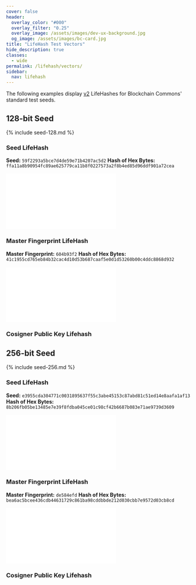 ```yaml
---
cover: false
header:
  overlay_color: "#000"
  overlay_filter: "0.25"
  overlay_image: /assets/images/dev-ux-background.jpg
  og_image: /assets/images/bc-card.jpg
title: "LifeHash Test Vectors"
hide_description: true
classes:
  - wide
permalink: /lifehash/vectors/
sidebar:
  nav: lifehash
---
```


The following examples display [v2](/lifehash/versions/) LifeHashes
for Blockchain Commons' standard test seeds.

## 128-bit Seed

{% include seed-128.md %}

### Seed LifeHash

**Seed:** `59f2293a5bce7d4de59e71b4207ac5d2`
**Hash of Hex Bytes:** `ffa11a8b90954fc89ae625779ca11b8f0227573a2f8b4ed85d96ddf901a72cea`

![](/assets/images/lifehash-128-seed.md)

### Master Fingerprint LifeHash

**Master Fingerprint:** `604b93f2`
**Hash of Hex Bytes:** `41c1955cd765eb84b32cac4d10d53b687caaf5e0d1d53260b00c4ddc8868d932`

![](/assets/images/lifehash-128-master.md)

### Cosigner Public Key Lifehash

## 256-bit Seed

{% include seed-256.md %}

### Seed LifeHash

**Seed:** `e3955cda304771c0031895637f55c3abe45153c87abd81c51ed14e8aafa1af13`
**Hash of Hex Bytes:** `8b206fb05be13485e7e39f8fdba045ce01c98cf42b6687b083e71ae9739d3609`

![](/assets/images/lifehash-256-seed.md)

### Master Fingerprint LifeHash

**Master Fingerprint:** `de584efd`
**Hash of Hex Bytes:** `bea6ac5bcee436cdb44631729c861ba98cddbbde212d030cbb7e9572d03cb8cd`

![](/assets/images/lifehash-256-master.md)

### Cosigner Public Key Lifehash
